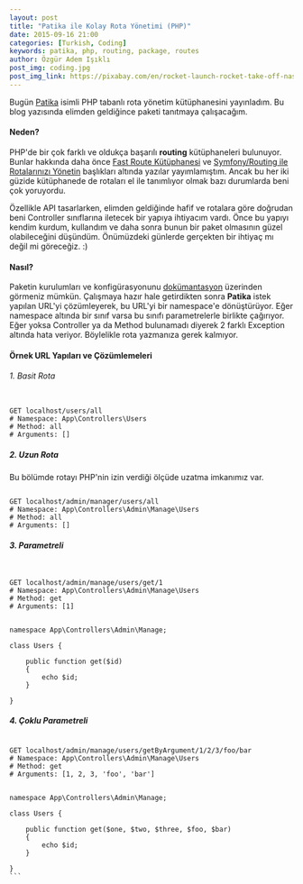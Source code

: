 ```yaml
---
layout: post
title: "Patika ile Kolay Rota Yönetimi (PHP)"
date: 2015-09-16 21:00
categories: [Turkish, Coding]
keywords: patika, php, routing, package, routes
author: Özgür Adem Işıklı
post_img: coding.jpg
post_img_link: https://pixabay.com/en/rocket-launch-rocket-take-off-nasa-67643
---
```


Bugün [Patika](http://ozguradem.net/patika) isimli PHP tabanlı rota yönetim kütüphanesini yayınladım. Bu blog yazısında elimden geldiğince paketi tanıtmaya çalışacağım.

#### Neden?

PHP'de bir çok farklı ve oldukça başarılı **routing** kütüphaneleri bulunuyor. Bunlar hakkında daha önce [Fast Route Kütüphanesi](php/2015/04/17/fast-route-kutuphanesi) ve [Symfony/Routing ile Rotalarınızı Yönetin](php/2015/02/04/symfony-routing-ile-rotalarinizi-yonetin) başlıkları altında yazılar yayımlamıştım. Ancak bu her iki güzide kütüphanede de rotaları el ile tanımlıyor olmak bazı durumlarda beni çok yoruyordu.

Özellikle API tasarlarken, elimden geldiğinde hafif ve rotalara göre doğrudan beni Controller sınıflarına iletecek bir yapıya ihtiyacım vardı. Önce bu yapıyı kendim kurdum, kullandım ve daha sonra bunun bir paket olmasının güzel olabileceğini düşündüm. Önümüzdeki günlerde gerçekten bir ihtiyaç mı değil mi göreceğiz. :)

#### Nasıl?

Paketin kurulumları ve konfigürasyonunu [dokümantasyon](http://ozguradem.net/patika) üzerinden görmeniz mümkün. Çalışmaya hazır hale getirdikten sonra **Patika** istek yapılan URL'yi çözümleyerek, bu URL'yi bir namespace'e dönüştürüyor. Eğer namespace altında bir sınıf varsa bu sınıfı parametrelerle birlikte çağırıyor. Eğer yoksa Controller ya da Method bulunamadı diyerek 2 farklı Exception altında hata veriyor. Böylelikle rota yazmanıza gerek kalmıyor.

#### Örnek URL Yapıları ve Çözümlemeleri

###### 1. Basit Rota

<pre><code class="language-php">
GET localhost/users/all
# Namespace: App\Controllers\Users
# Method: all
# Arguments: []
</code></pre>

##### 2. Uzun Rota

Bu bölümde rotayı PHP'nin izin verdiği ölçüde uzatma imkanımız var.

<pre><code class="language-php">
GET localhost/admin/manager/users/all
# Namespace: App\Controllers\Admin\Manage\Users
# Method: all
# Arguments: []
</code></pre>

##### 3. Parametreli

<pre><code class="language-php">

GET localhost/admin/manage/users/get/1 
# Namespace: App\Controllers\Admin\Manage\Users
# Method: get
# Arguments: [1]
</code></pre>

<pre><code class="language-php">
namespace App\Controllers\Admin\Manage;

class Users {

    public function get($id)
    {
        echo $id;
    }

}
</code></pre>

##### 4. Çoklu Parametreli

<pre><code class="language-php">
GET localhost/admin/manage/users/getByArgument/1/2/3/foo/bar 
# Namespace: App\Controllers\Admin\Manage\Users
# Method: get
# Arguments: [1, 2, 3, 'foo', 'bar']
</code></pre>

<pre><code class="language-php">
namespace App\Controllers\Admin\Manage;

class Users {

    public function get($one, $two, $three, $foo, $bar)
    {
        echo $id;
    }

}
```
</code></pre>
